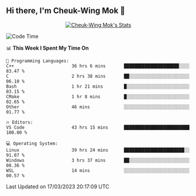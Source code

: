 ## Hi there, I'm Cheuk-Wing Mok 👋

<!--
**mozro0327/mozro0327** is a ✨ _special_ ✨ repository because its `README.md` (this file) appears on your GitHub profile.

Here are some ideas to get you started:

- 🔭 I’m currently working on ...
- 🌱 I’m currently learning ...
- 👯 I’m looking to collaborate on ...
- 🤔 I’m looking for help with ...
- 💬 Ask me about ...
- 📫 How to reach me: ...
- 😄 Pronouns: ...
- ⚡ Fun fact: ...
-->

<p align="center">
  <a href="https://github.com/mozro0327" class="rich-diff-level-one">
    <img src="https://github-readme-stats.vercel.app/api?username=mozro0327&title_color=333&text_color=777" alt="Cheuk-Wing Mok's Stats" >
    <!-- &hide=issues
    <img src="https://github-readme-stats.vercel.app/api?username=mozro0327&hide=issues&title_color=333&text_color=777" alt="Cheuk-Wing Mok's Stats" >
    -->
  </a>
</p>

<!--START_SECTION:waka-->
![Code Time](http://img.shields.io/badge/Code%20Time-1%2C296%20hrs%2034%20mins-blue)

📊 **This Week I Spent My Time On** 

```text
💬 Programming Languages: 
C++                      36 hrs 6 mins       █████████████████████░░░░   83.47 % 
C                        2 hrs 38 mins       ██░░░░░░░░░░░░░░░░░░░░░░░   06.10 % 
Bash                     1 hr 21 mins        █░░░░░░░░░░░░░░░░░░░░░░░░   03.15 % 
CMake                    1 hr 8 mins         █░░░░░░░░░░░░░░░░░░░░░░░░   02.65 % 
Other                    46 mins             ░░░░░░░░░░░░░░░░░░░░░░░░░   01.77 % 

🔥 Editors: 
VS Code                  43 hrs 15 mins      █████████████████████████   100.00 % 

💻 Operating System: 
Linux                    39 hrs 24 mins      ███████████████████████░░   91.07 % 
Windows                  3 hrs 37 mins       ██░░░░░░░░░░░░░░░░░░░░░░░   08.36 % 
WSL                      14 mins             ░░░░░░░░░░░░░░░░░░░░░░░░░   00.57 % 
```


 Last Updated on 17/03/2023 20:17:09 UTC
<!--END_SECTION:waka-->
